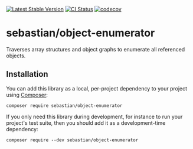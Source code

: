[![Latest Stable Version](https://poser.pugx.org/sebastian/object-enumerator/v/stable.png)](https://packagist.org/packages/sebastian/object-enumerator)
[![CI Status](https://github.com/sebastianbergmann/object-enumerator/workflows/CI/badge.svg)](https://github.com/sebastianbergmann/object-enumerator/actions)
[![codecov](https://codecov.io/gh/sebastianbergmann/object-enumerator/branch/main/graph/badge.svg)](https://codecov.io/gh/sebastianbergmann/object-enumerator)

# sebastian/object-enumerator

Traverses array structures and object graphs to enumerate all referenced objects.

## Installation

You can add this library as a local, per-project dependency to your project using [Composer](https://getcomposer.org/):

```
composer require sebastian/object-enumerator
```

If you only need this library during development, for instance to run your project's test suite, then you should add it as a development-time dependency:

```
composer require --dev sebastian/object-enumerator
```
